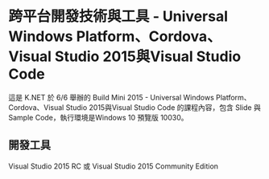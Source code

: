 # 跨平台開發技術與工具 - Universal Windows Platform、Cordova、Visual Studio 2015與Visual Studio Code #

這是 K.NET 於 6/6 舉辦的 Build Mini 2015 - Universal Windows Platform、Cordova、Visual Studio 2015與Visual Studio Code 的課程內容，包含 Slide 與 Sample Code，執行環境是Windows 10 預覽版
10030。


## 開發工具 ##
Visual Studio 2015 RC 或 Visual Studio 2015 Community Edition
